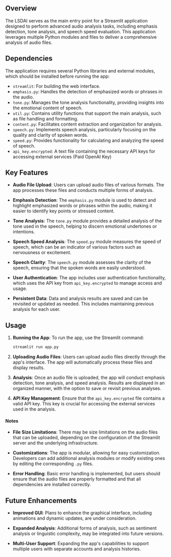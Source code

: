 ## Overview

The LSDAI serves as the main entry point for a Streamlit application designed to perform advanced audio analysis tasks, including emphasis detection, tone analysis, and speech speed evaluation. This application leverages multiple Python modules and files to deliver a comprehensive analysis of audio files.

## Dependencies

The application requires several Python libraries and external modules, which should be installed before running the app:

- `streamlit`: For building the web interface.
- `emphasis.py`: Handles the detection of emphasized words or phrases in the audio.
- `tone.py`: Manages the tone analysis functionality, providing insights into the emotional content of speech.
- `util.py`: Contains utility functions that support the main analysis, such as file handling and formatting.
- `content.py`: Facilitates content extraction and organization for analysis.
- `speech.py`: Implements speech analysis, particularly focusing on the quality and clarity of spoken words.
- `speed.py`: Provides functionality for calculating and analyzing the speed of speech.
- `api_key.encrypted`: A text file containing the necessary API keys for accessing external services (Paid OpenAI Key)

## Key Features

- **Audio File Upload**: Users can upload audio files of various formats. The app processes these files and conducts multiple forms of analysis.
  
- **Emphasis Detection**: The `emphasis.py` module is used to detect and highlight emphasized words or phrases within the audio, making it easier to identify key points or stressed content.
  
- **Tone Analysis**: The `tone.py` module provides a detailed analysis of the tone used in the speech, helping to discern emotional undertones or intentions.
  
- **Speech Speed Analysis**: The `speed.py` module measures the speed of speech, which can be an indicator of various factors such as nervousness or excitement.
  
- **Speech Clarity**: The `speech.py` module assesses the clarity of the speech, ensuring that the spoken words are easily understood.
  
- **User Authentication**: The app includes user authentication functionality, which uses the API key from `api_key.encrypted` to manage access and usage.
  
- **Persistent Data**: Data and analysis results are saved and can be revisited or updated as needed. This includes maintaining previous analysis for each user.

## Usage

1. **Running the App**: To run the app, use the Streamlit command:
   ```bash
   streamlit run app.py
   ```

2. **Uploading Audio Files**: Users can upload audio files directly through the app's interface. The app will automatically process these files and display results.

3. **Analysis**: Once an audio file is uploaded, the app will conduct emphasis detection, tone analysis, and speed analysis. Results are displayed in an organized manner, with the option to save or revisit previous analyses.

4. **API Key Management**: Ensure that the `api_key.encrypted` file contains a valid API key. This key is crucial for accessing the external services used in the analysis.

#### Notes

- **File Size Limitations**: There may be size limitations on the audio files that can be uploaded, depending on the configuration of the Streamlit server and the underlying infrastructure.
  
- **Customizations**: The app is modular, allowing for easy customization. Developers can add additional analysis modules or modify existing ones by editing the corresponding `.py` files.

- **Error Handling**: Basic error handling is implemented, but users should ensure that the audio files are properly formatted and that all dependencies are installed correctly.

## Future Enhancements

- **Improved GUI**: Plans to enhance the graphical interface, including animations and dynamic updates, are under consideration.
  
- **Expanded Analysis**: Additional forms of analysis, such as sentiment analysis or linguistic complexity, may be integrated into future versions.

- **Multi-User Support**: Expanding the app's capabilities to support multiple users with separate accounts and analysis histories.